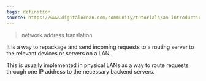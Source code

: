 ```yaml
---
tags: definition
source: https://www.digitalocean.com/community/tutorials/an-introduction-to-networking-terminology-interfaces-and-protocols
---
```


> network address translation

It is a way to repackage and send incoming requests to a routing server to the relevant devices or servers on a LAN. 

This is usually implemented in physical LANs as a way to route requests through one IP address to the necessary backend servers.
